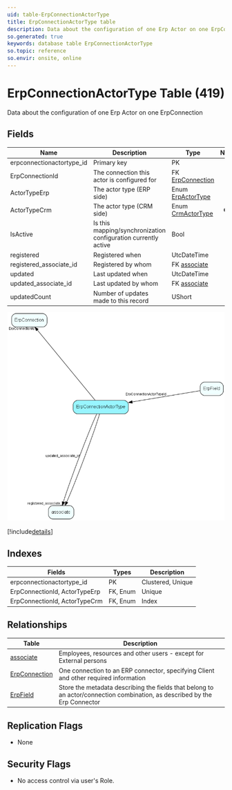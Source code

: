 ```yaml
---
uid: table-ErpConnectionActorType
title: ErpConnectionActorType table
description: Data about the configuration of one Erp Actor on one ErpConnection
so.generated: true
keywords: database table ErpConnectionActorType
so.topic: reference
so.envir: onsite, online
---
```


# ErpConnectionActorType Table (419)

Data about the configuration of one Erp Actor on one ErpConnection

## Fields

| Name | Description | Type | Null |
|------|-------------|------|:----:|
|erpconnectionactortype\_id|Primary key|PK| |
|ErpConnectionId|The connection this actor is configured for|FK [ErpConnection](erpconnection.md)| |
|ActorTypeErp|The actor type (ERP side)|Enum [ErpActorType](enums/erpactortype.md)| |
|ActorTypeCrm|The actor type (CRM side)|Enum [CrmActorType](enums/crmactortype.md)|&#x25CF;|
|IsActive|Is this mapping/synchronization configuration currently active|Bool| |
|registered|Registered when|UtcDateTime| |
|registered\_associate\_id|Registered by whom|FK [associate](associate.md)| |
|updated|Last updated when|UtcDateTime| |
|updated\_associate\_id|Last updated by whom|FK [associate](associate.md)| |
|updatedCount|Number of updates made to this record|UShort| |


![ErpConnectionActorType table relationship diagram](./media/ErpConnectionActorType.png)

[!include[details](./includes/erpconnectionactortype.md)]

## Indexes

| Fields | Types | Description |
|--------|-------|-------------|
|erpconnectionactortype\_id |PK |Clustered, Unique |
|ErpConnectionId, ActorTypeErp |FK, Enum |Unique |
|ErpConnectionId, ActorTypeCrm |FK, Enum |Index |

## Relationships

| Table|  Description |
|------|-------------|
|[associate](associate.md)  |Employees, resources and other users - except for External persons |
|[ErpConnection](erpconnection.md)  |One connection to an ERP connector, specifying Client and other required information |
|[ErpField](erpfield.md)  |Store the metadata describing the fields that belong to an actor/connection combination, as described by the Erp Connector |


## Replication Flags

* None

## Security Flags

* No access control via user's Role.


